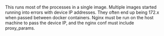 This runs most of the processes in a single image. Multiple images started running into errors with device IP addresses. They often end up being 172.x when passed between docker containers.
Nginx must be run on the host machine to pass the device IP, and the nginx conf must include proxy_params.
